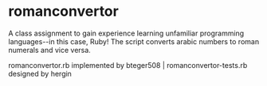 # romanconvertor
A class assignment to gain experience learning unfamiliar programming languages--in this case, Ruby!
The script converts arabic numbers to roman numerals and vice versa. 

romanconvertor.rb implemented by bteger508 |
romanconvertor-tests.rb designed by hergin
